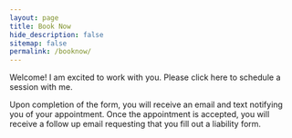 ```yaml
---
layout: page
title: Book Now
hide_description: false
sitemap: false
permalink: /booknow/
---
```


Welcome! I am excited to work with you. Please click here to schedule a session with me. 

Upon completion of the form, you will receive an email and text notifying you of your appointment. Once the appointment is accepted, you will receive a follow up email requesting that you fill out a liability form. 
